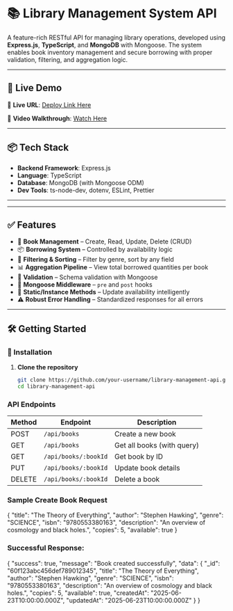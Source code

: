 # 📚 Library Management System API

A feature-rich RESTful API for managing library operations, developed using **Express.js**, **TypeScript**, and **MongoDB** with Mongoose. The system enables book inventory management and secure borrowing with proper validation, filtering, and aggregation logic.

---

## 🚀 Live Demo

🔗 **Live URL**: [Deploy Link Here](https://your-deployment-url.com)

🎥 **Video Walkthrough**: [Watch Here](https://your-video-link.com)

---

## 📦 Tech Stack

- **Backend Framework**: Express.js
- **Language**: TypeScript
- **Database**: MongoDB (with Mongoose ODM)
- **Dev Tools**: ts-node-dev, dotenv, ESLint, Prettier

---


---

## ✅ Features

- 📘 **Book Management** – Create, Read, Update, Delete (CRUD)
- 📦 **Borrowing System** – Controlled by availability logic
- 🔎 **Filtering & Sorting** – Filter by genre, sort by any field
- 📊 **Aggregation Pipeline** – View total borrowed quantities per book
- 🔐 **Validation** – Schema validation with Mongoose
- 🔄 **Mongoose Middleware** – `pre` and `post` hooks
- 🧠 **Static/Instance Methods** – Update availability intelligently
- ⚠️ **Robust Error Handling** – Standardized responses for all errors

---

## 🛠️ Getting Started

### 🔧 Installation

1. **Clone the repository**
   ```bash
   git clone https://github.com/your-username/library-management-api.git
   cd library-management-api

### API Endpoints

| Method | Endpoint             | Description                |
| ------ | -------------------- | -------------------------- |
| POST   | `/api/books`         | Create a new book          |
| GET    | `/api/books`         | Get all books (with query) |
| GET    | `/api/books/:bookId` | Get book by ID             |
| PUT    | `/api/books/:bookId` | Update book details        |
| DELETE | `/api/books/:bookId` | Delete a book              |


### Sample Create Book Request
{
  "title": "The Theory of Everything",
  "author": "Stephen Hawking",
  "genre": "SCIENCE",
  "isbn": "9780553380163",
  "description": "An overview of cosmology and black holes.",
  "copies": 5,
  "available": true
}

### Successful Response:

{
  "success": true,
  "message": "Book created successfully",
  "data": {
    "_id": "60f123abc456def789012345",
    "title": "The Theory of Everything",
    "author": "Stephen Hawking",
    "genre": "SCIENCE",
    "isbn": "9780553380163",
    "description": "An overview of cosmology and black holes.",
    "copies": 5,
    "available": true,
    "createdAt": "2025-06-23T10:00:00.000Z",
    "updatedAt": "2025-06-23T10:00:00.000Z"
  }
}


